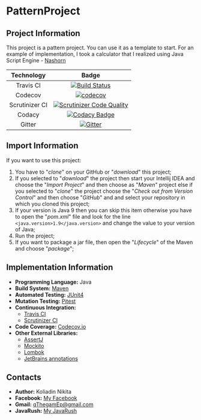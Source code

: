 # PatternProject
## Project Information
This project is a pattern project. You can use it as a template to start. For an example of implementation, I took a calculator that I realized using Java Script Engine - [Nashorn](https://en.wikipedia.org/wiki/Nashorn_(JavaScript_engine))

| Technology     | Badge |
|:--------------:|:-----:|
| Travis CI      | [![Build Status](https://travis-ci.org/qThegamEp/PatternProject.svg?branch=master)](https://travis-ci.org/qThegamEp/PatternProject) |
| Codecov        | [![codecov](https://codecov.io/gh/qThegamEp/PatternProject/branch/master/graph/badge.svg)](https://codecov.io/gh/qThegamEp/PatternProject) |
| Scrutinizer CI | [![Scrutinizer Code Quality](https://scrutinizer-ci.com/g/qThegamEp/PatternProject/badges/quality-score.png?b=master)](https://scrutinizer-ci.com/g/qThegamEp/PatternProject/?branch=master) |
| Codacy         | [![Codacy Badge](https://api.codacy.com/project/badge/Grade/00445736de354a39aa7fc598766fe5f1)](https://www.codacy.com/app/qThegamEp/PatternProject?utm_source=github.com&amp;utm_medium=referral&amp;utm_content=qThegamEp/PatternProject&amp;utm_campaign=Badge_Grade) |
| Gitter         | [![Gitter](https://badges.gitter.im/qThegamEp/PatternProject.svg)](https://gitter.im/qThegamEp/PatternProject?utm_source=badge&utm_medium=badge&utm_campaign=pr-badge) |

## Import Information
If you want to use this project:
1. You have to "*clone*" on your GitHub or "*download*" this project;
2. If you selected to "*download*" the project then start your Intellij IDEA and choose the "*Import Project*" and then choose as "*Maven*" project else if you selected to "*clone*" the project choose the "*Check out from Version Control*" and then choose "*GitHub*" and and select your repository in which you cloned this project;
3. If your version is Java 9 then you can skip this item otherwise you have to open the "*pom.xml*" file and look for the line `<java.version>1.9</java.version>` and change the value to your version of Java;
4. Run the project;
5. If you want to package a jar file, then open the "*Lifecycle*" of the Maven and choose "*package*";

## Implementation Information
* **Programming Language:** Java
* **Build System:** [Maven](https://maven.apache.org/)
* **Automated Testing:** [JUnit4](https://junit.org/junit4/)
* **Mutation Testing:** [Pitest](http://pitest.org/)
* **Continuous Integration:**
    * [Travis CI](https://travis-ci.org/)
    * [Scrutinizer CI](https://scrutinizer-ci.com/)
* **Code Coverage:** [Codecov.io](https://codecov.io/)
* **Other External Libraries:** 
    * [AssertJ](http://joel-costigliola.github.io/assertj/)
    * [Mockito](http://site.mockito.org/)
	* [Lombok](https://projectlombok.org/)
	* [JetBrains annotations](https://blog.jetbrains.com/dotnet/2015/08/12/how-to-use-jetbrains-annotations-to-improve-resharper-inspections/)

## Contacts
* **Author:** Koliadin Nikita
* **Facebook:** [My Facebook](https://www.facebook.com/koliadin.nikita)
* **Gmail:** qThegamEp@gmail.com
* **JavaRush:** [My JavaRush](https://javarush.ru/users/1324097)
